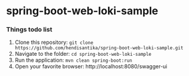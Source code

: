 # spring-boot-web-loki-sample

### Things todo list

1. Clone this repository: `git clone https://github.com/hendisantika/spring-boot-web-loki-sample.git`
2. Navigate to the folder: `cd spring-boot-web-loki-sample`
3. Run the application: `mvn clean spring-boot:run`
4. Open your favorite browser: http://localhost:8080/swagger-ui
